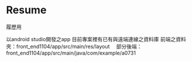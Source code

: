 # Resume
履歷用

以android studio開發之app 目前專案裡有已有與遠端連線之資料庫
前端之資料夾：front_end1104/app/src/main/res/layout
  　部分後端：front_end1104/app/src/main/java/com/example/a0731
